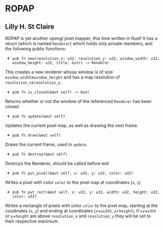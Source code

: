 <!---
  ROPAP, OpenGL Pixel mAPper written in Rust
  Copyright (C) 2024 Lilly H. St Claire
          This program is free software: you can redistribute it and/or modify
          it under the terms of the GNU General Public License as published by
          the Free Software Foundation, either version 3 of the License, or (at
          your option) any later version.
          This program is distributed in the hope that it will be useful, but
          WITHOUT ANY WARRANTY; without even the implied warranty of
          MERCHANTABILITY or FITNESS FOR A PARTICULAR PURPOSE. See the GNU
          General Public License for more details.
          You should have received a copy of the GNU General Public License
          along with this program. If not, see <https://www.gnu.org/licenses>.
--->


# ROPAP
## Lilly H. St Claire

ROPAP is yet another opengl pixel mapper, this time written in Rust! It has a struct (which is
named `Renderer`) which holds only private members, and the following public functions:

- `pub fn new(resolution_x: u32, resolution_y: u32, window_width: u32, window_height: u32, title: &str) -> Renderer`

This creates a new renderer whose window is of size `window_width`x`window_height` and has a map resolution of
`resolution_x`x`resolution_y`.

- `pub fn is_closed(&mut self) -> bool`

Returns whether or not the window of the referenced `Renderer` has been closed.

- `pub fn update(&mut self)`

Updates the current pixel map, as well as drawing the next frame.

- `pub fn draw(&mut self)`

Draws the current frame, used in `update`.

- `pub fn destroy(&mut self)`

Destroys the Renderer, should be called before exit

- `pub fn put_pixel(&mut self, x: u32, y: u32, color: u32)`

Writes a pixel with color `color` to the pixel map at coordinates (`x`, `y`)

- `pub fn put_rect(&mut self, x: u32, y: u32, width: u32, height: u32, color: u32)`

Writes a rectangle of pixels with color `color` to the pixel map, starting at the coodinates (`x`, `y`) and ending
at coordinates (`x`+`width`, `y`+`height`), if `x`+`width` or `y`+`height` are above `resolution_x` and `resolution_y`
they will be set to their respective maximum.


